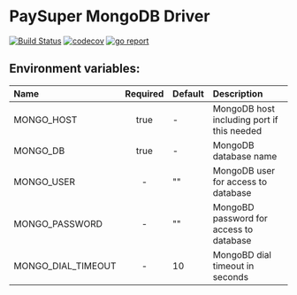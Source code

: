 PaySuper MongoDB Driver
=====

[![Build Status](https://travis-ci.org/paysuper/paysuper-database-mongo.svg?branch=master)](https://travis-ci.org/paysuper/paysuper-database-mongo) 
[![codecov](https://codecov.io/gh/paysuper/paysuper-database-mongo/branch/master/graph/badge.svg)](https://codecov.io/gh/paysuper/paysuper-database-mongo)
[![go report](https://goreportcard.com/badge/github.com/paysuper/paysuper-database-mongo)](https://goreportcard.com/report/github.com/paysuper/paysuper-database-mongo)

## Environment variables:

| Name                                 | Required | Default               | Description                                |
|:-------------------------------------|:--------:|:----------------------|:-------------------------------------------|
| MONGO_HOST                           | true     | -                     | MongoDB host including port if this needed |
| MONGO_DB                             | true     | -                     | MongoDB database name                      |
| MONGO_USER                           | -        | ""                    | MongoDB user for access to database        |
| MONGO_PASSWORD                       | -        | ""                    | MongoBD password for access to database    |
| MONGO_DIAL_TIMEOUT                   | -        | 10                    | MongoBD dial timeout in seconds            |
